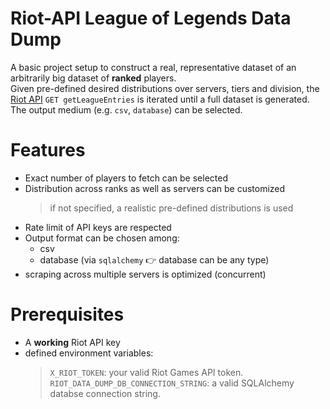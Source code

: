 # Riot-API League of Legends Data Dump
A basic project setup to construct a real, representative dataset of an arbitrarily big dataset of **ranked** players.<br>
Given pre-defined desired distributions over servers, tiers and division, the [Riot API](https://developer.riotgames.com/apis#league-v4/GET_getLeagueEntries) `GET getLeagueEntries` is iterated until a full dataset is generated.<br>
The output medium (e.g. `csv`, `database`) can be selected.

# Features
- Exact number of players to fetch can be selected
- Distribution across ranks as well as servers can be customized
  > if not specified, a realistic pre-defined distributions is used
-  Rate limit of API keys are respected
- Output format can be chosen among:
  - csv
  - database (via `sqlalchemy` 👉 database can be any type)
- scraping across multiple servers is optimized (concurrent)

# Prerequisites
- A **working** Riot API key
- defined environment variables:
    > `X_RIOT_TOKEN`: your valid Riot Games API token.<br>
    > `RIOT_DATA_DUMP_DB_CONNECTION_STRING`: a valid SQLAlchemy databse connection string.
 
